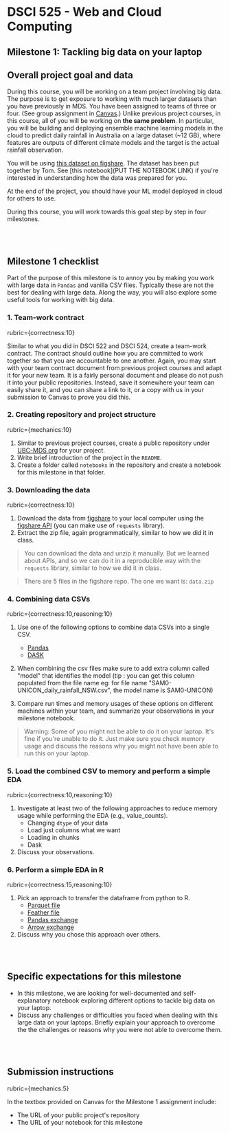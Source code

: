 # DSCI 525 - Web and Cloud Computing

## Milestone 1: Tackling big data on your laptop

## Overall project goal and data 

During this course, you will be working on a team project involving big data. The purpose is to get exposure to working with much larger datasets than you have previously in MDS. You have been assigned to teams of three or four. (See group assignment in [Canvas](https://canvas.ubc.ca/courses/59082).) Unlike previous project courses, in this course, all of you will be working on **the same problem**. In particular, you will be building and deploying ensemble machine learning models in the cloud to predict daily rainfall in Australia on a large dataset (~12 GB), where features are outputs of different climate models and the target is the actual rainfall observation.  

You will be using [this dataset on figshare](https://figshare.com/articles/dataset/Daily_rainfall_over_NSW_Australia/14096681). The dataset has been put together by Tom. See [this notebook](PUT THE NOTEBOOK LINK) if you're interested in understanding how the data was prepared for you. 

At the end of the project, you should have your ML model deployed in cloud for others to use.  

During this course, you will work towards this goal step by step in four milestones.  

<br><br>

## Milestone 1 checklist  

Part of the purpose of this milestone is to annoy you by making you work with large data in `Pandas` and vanilla CSV files. Typically these are not the best for dealing with large data. Along the way, you will also explore some useful tools for working with big data. 

### 1. Team-work contract
rubric={correctness:10}

Similar to what you did in DSCI 522 and DSCI 524, create a team-work contract. The contract should outline how you are committed to work together so that you are accountable to one another. Again, you may start with your team contract document from previous project courses and adapt it for your new team. It is a fairly personal document and please do not push it into your public repositories. Instead, save it somewhere your team can easily share it, and you can share a link to it, or a copy with us in your submission to Canvas to prove you did this.

### 2. Creating repository and project structure 
rubric={mechanics:10}

1. Similar to previous project courses, create a public repository under [UBC-MDS org](https://github.com/UBC-MDS) for your project. 
2. Write brief introduction of the project in the `README`. 
3. Create a folder called `notebooks` in the repository and create a notebook for this milestone in that folder.  


### 3. Downloading the data 
rubric={correctness:10}

1. Download the data from [figshare](https://figshare.com/articles/dataset/Daily_rainfall_over_NSW_Australia/14096681) to your local computer using the [figshare API](https://docs.figshare.com) (you can make use of `requests` library).
2. Extract the zip file, again programmatically, similar to how we did it in class. 

>  You can download the data and unzip it manually. But we learned about APIs, and so we can do it in a reproducible way with the `requests` library, similar to how we did it in class. 

> There are 5 files in the figshare repo. The one we want is: `data.zip`


### 4. Combining data CSVs
rubric={correctness:10,reasoning:10}

1. Use one of the following options to combine data CSVs into a single CSV.
    - [Pandas](https://pandas.pydata.org/)
    - [DASK](https://dask.org/)
    
2. When combining the csv files make sure to add extra column called "model" that identifies the model (tip : you can get this column populated from the file name eg: for file name "SAM0-UNICON_daily_rainfall_NSW.csv", the model name is SAM0-UNICON)

3. Compare run times and memory usages of these options on different machines within your team, and summarize your observations in your milestone notebook. 

> Warning: Some of you might not be able to do it on your laptop. It's fine if you're unable to do it. Just make sure you check memory usage and discuss the reasons why you might not have been able to run this on your laptop. 

### 5. Load the combined CSV to memory and perform a simple EDA
rubric={correctness:10,reasoning:10}

1. Investigate at least two of the following approaches to reduce memory usage while performing the EDA (e.g., value_counts). 
    - Changing `dtype` of your data
    - Load just columns what we want
    - Loading in chunks
    - Dask
2. Discuss your observations.

### 6. Perform a simple EDA in R
rubric={correctness:15,reasoning:10}

1. Pick an approach to transfer the dataframe from python to R. 
    - [Parquet file](http://parquet.apache.org)
    - [Feather file](https://arrow.apache.org/docs/python/feather.html)
    - [Pandas exchange](https://rpy2.github.io/doc/latest/html/interactive.html)
    - [Arrow exchange](https://github.com/rpy2/rpy2-arrow)
2. Discuss why you chose this approach over others.

<br><br>

## Specific expectations for this milestone 

- In this milestone, we are looking for well-documented and self-explanatory notebook exploring different options to tackle big data on your laptop.
- Discuss any challenges or  difficulties you faced when dealing with this large data on your laptops. Briefly explain your approach to overcome the the challenges or reasons why you were not able to overcome them.

<br><br>
## Submission instructions
rubric={mechanics:5}

In the textbox provided on Canvas for the Milestone 1 assignment include:

- The URL of your public project's repository
- The URL of your notebook for this milestone
